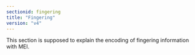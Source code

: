 ```yaml
---
sectionid: fingering
title: "Fingering"
version: "v4"
---
```


This section is supposed to explain the encoding of fingering information with MEI. 
